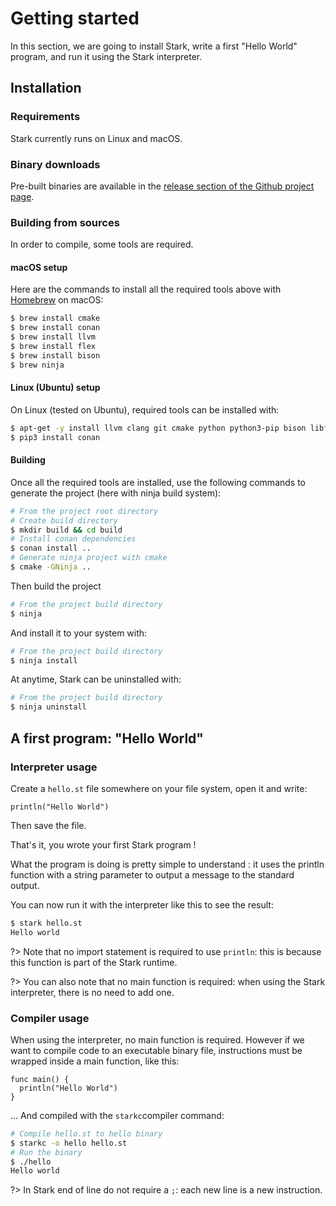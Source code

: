 # Getting started

In this section, we are going to install Stark, write a first "Hello World" program, and run it using the Stark interpreter.

## Installation

### Requirements

Stark currently runs on Linux and macOS.

### Binary downloads

Pre-built binaries are available in the [release section of the Github project page](https://github.com/zippy1978/stark/releases).

### Building from sources

In order to compile, some tools are required.

#### macOS setup

Here are the commands to install all the required tools above with [Homebrew](https://brew.sh/) on macOS:


```bash
$ brew install cmake
$ brew install conan
$ brew install llvm
$ brew install flex
$ brew install bison
$ brew ninja
```

#### Linux (Ubuntu) setup

On Linux (tested on Ubuntu), required tools can be installed with:

```bash
$ apt-get -y install llvm clang git cmake python python3-pip bison libfl-dev flex ninja-build
$ pip3 install conan
```

#### Building

Once all the required tools are installed, use the following commands to generate the project (here with ninja build system):

```bash
# From the project root directory
# Create build directory
$ mkdir build && cd build
# Install conan dependencies
$ conan install ..
# Generate ninja project with cmake
$ cmake -GNinja ..
```

Then build the project

```bash
# From the project build directory
$ ninja
```

And install it to your system with:

```bash
# From the project build directory
$ ninja install
```

At anytime, Stark can be uninstalled with:

```bash
# From the project build directory
$ ninja uninstall
```

## A first program: "Hello World"

### Interpreter usage

Create a ``hello.st`` file somewhere on your file system, open it and write:

```stark
println("Hello World")
```

Then save the file.

That's it, you wrote your first Stark program !

What the program is doing is pretty simple to understand : it uses the println function with a string parameter to output a message to the standard output.

You can now run it with the interpreter like this to see the result:

```bash
$ stark hello.st
Hello world
```

?> Note that no import statement is required to use ``println``: this is because this function is part of the Stark runtime.

?> You can also note that no main function is required: when using the Stark interpreter, there is no need to add one.

### Compiler usage

When using the interpreter, no main function is required. However if we want to compile code to an executable binary file, instructions must be wrapped inside a main function, like this:

```stark
func main() {
  println("Hello World")
}
```

... And compiled with the ``starkc``compiler command:

```bash
# Compile hello.st to hello binary
$ starkc -o hello hello.st
# Run the binary
$ ./hello
Hello world
```

?> In Stark end of line do not require a ``;``: each new line is a new instruction.

